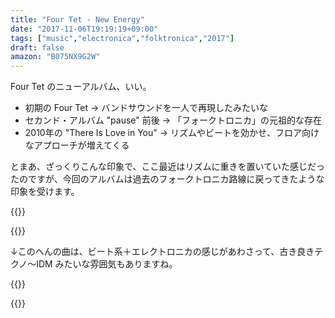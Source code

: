 ```yaml
---
title: "Four Tet - New Energy"
date: "2017-11-06T19:19:19+09:00"
tags: ["music","electronica","folktronica","2017"]
draft: false
amazon: "B075NX9G2W"
---
```


Four Tet のニューアルバム、いい。

- 初期の Four Tet → バンドサウンドを一人で再現したみたいな
- セカンド・アルバム "pause" 前後 → 「フォークトロニカ」の元祖的な存在
- 2010年の "There Is Love in You" → リズムやビートを効かせ、フロア向けなアプローチが増えてくる

とまあ、ざっくりこんな印象で、ここ最近はリズムに重きを置いていた感じだったのですが、今回のアルバムは過去のフォークトロニカ路線に戻ってきたような印象を受けます。

{{<youtube src="7pH5dCoy1Hg" title="Four Tet - Two Thousand And Seventeen">}}

{{<youtube src="cBBE8qPT8kw" title="Four Tet - Daughter">}}

↓このへんの曲は、ビート系＋エレクトロニカの感じがあわさって、古き良きテクノ〜IDM
 みたいな雰囲気もありますね。

{{<youtube src="GDhCi7o7m4Y" title="Four Tet - You Are Loved">}}

{{<amazon asin="B075NX9G2W" title="Four Tet - New Energy" >}}

